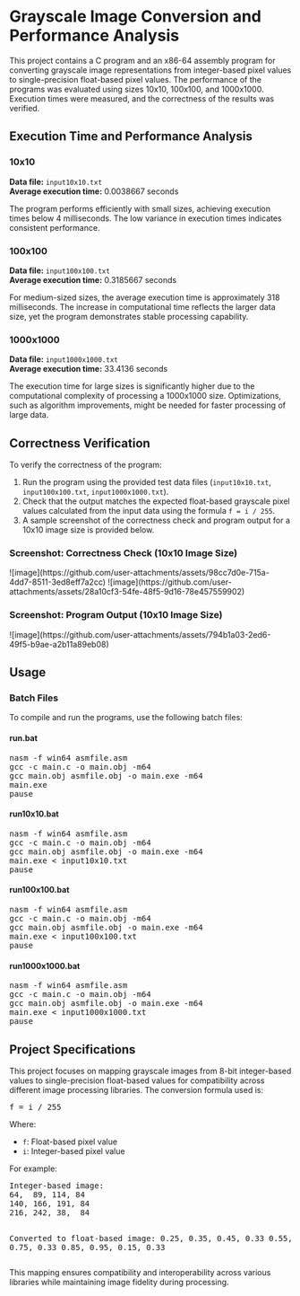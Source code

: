 <h1>Grayscale Image Conversion and Performance Analysis</h1>
<p>This project contains a C program and an x86-64 assembly program for converting grayscale image representations from integer-based pixel values to single-precision float-based pixel values. The performance of the programs was evaluated using sizes 10x10, 100x100, and 1000x1000. Execution times were measured, and the correctness of the results was verified.</p>

<h2>Execution Time and Performance Analysis</h2>

<h3>10x10</h3>
<p><strong>Data file:</strong> <code>input10x10.txt</code><br>
<strong>Average execution time:</strong> 0.0038667 seconds</p>
<p>The program performs efficiently with small sizes, achieving execution times below 4 milliseconds. The low variance in execution times indicates consistent performance.</p>

<h3>100x100</h3>
<p><strong>Data file:</strong> <code>input100x100.txt</code><br>
<strong>Average execution time:</strong> 0.3185667 seconds</p>
<p>For medium-sized sizes, the average execution time is approximately 318 milliseconds. The increase in computational time reflects the larger data size, yet the program demonstrates stable processing capability.</p>

<h3>1000x1000</h3>
<p><strong>Data file:</strong> <code>input1000x1000.txt</code><br>
<strong>Average execution time:</strong> 33.4136 seconds</p>
<p>The execution time for large sizes is significantly higher due to the computational complexity of processing a 1000x1000 size. Optimizations, such as algorithm improvements, might be needed for faster processing of large data.</p>

<h2>Correctness Verification</h2>
<p>To verify the correctness of the program:</p>
<ol>
    <li>Run the program using the provided test data files (<code>input10x10.txt</code>, <code>input100x100.txt</code>, <code>input1000x1000.txt</code>).</li>
    <li>Check that the output matches the expected float-based grayscale pixel values calculated from the input data using the formula <code>f = i / 255</code>.</li>
    <li>A sample screenshot of the correctness check and program output for a 10x10 image size is provided below.</li>
</ol>
<h3>Screenshot: Correctness Check (10x10 Image Size)</h3>
![image](https://github.com/user-attachments/assets/98cc7d0e-715a-4dd7-8511-3ed8eff7a2cc) ![image](https://github.com/user-attachments/assets/28a10cf3-54fe-48f5-9d16-78e457559902)
<h3>Screenshot: Program Output (10x10 Image Size)</h3>
![image](https://github.com/user-attachments/assets/794b1a03-2ed6-49f5-b9ae-a2b11a89eb08)

<h2>Usage</h2>
<h3>Batch Files</h3>
<p>To compile and run the programs, use the following batch files:</p>

<h4>run.bat</h4>
<pre>
nasm -f win64 asmfile.asm
gcc -c main.c -o main.obj -m64
gcc main.obj asmfile.obj -o main.exe -m64
main.exe
pause
</pre>

<h4>run10x10.bat</h4>
<pre>
nasm -f win64 asmfile.asm
gcc -c main.c -o main.obj -m64
gcc main.obj asmfile.obj -o main.exe -m64
main.exe < input10x10.txt
pause
</pre>

<h4>run100x100.bat</h4>
<pre>
nasm -f win64 asmfile.asm
gcc -c main.c -o main.obj -m64
gcc main.obj asmfile.obj -o main.exe -m64
main.exe < input100x100.txt
pause
</pre>

<h4>run1000x1000.bat</h4>
<pre>
nasm -f win64 asmfile.asm
gcc -c main.c -o main.obj -m64
gcc main.obj asmfile.obj -o main.exe -m64
main.exe < input1000x1000.txt
pause
</pre>

<h2>Project Specifications</h2>
<p>This project focuses on mapping grayscale images from 8-bit integer-based values to single-precision float-based values for compatibility across different image processing libraries. The conversion formula used is:</p>
<pre>
f = i / 255
</pre>
<p>Where:</p>
<ul>
    <li><code>f</code>: Float-based pixel value</li>
    <li><code>i</code>: Integer-based pixel value</li>
</ul>
<p>For example:</p>
<pre>
Integer-based image:
64,  89, 114, 84
140, 166, 191, 84
216, 242, 38,  84

Converted to float-based image:
0.25, 0.35, 0.45, 0.33
0.55, 0.65, 0.75, 0.33
0.85, 0.95, 0.15, 0.33
</pre>

<p>This mapping ensures compatibility and interoperability across various libraries while maintaining image fidelity during processing.</p>
